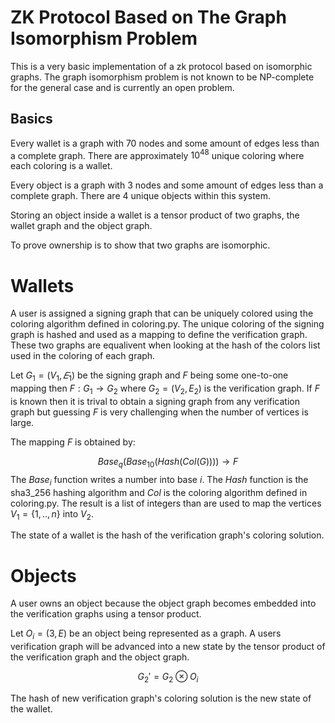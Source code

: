 # ZK Protocol Based on The Graph Isomorphism Problem

This is a very basic implementation of a zk protocol based on isomorphic graphs. The graph isomorphism problem is not known to be NP-complete for the general case and is currently an open problem.


## Basics

Every wallet is a graph with 70 nodes and some amount of edges less than a complete graph. There are approximately $10^{48}$ unique coloring where each coloring is a wallet.

Every object is a graph with 3 nodes and some amount of edges less than a complete graph. There are $4$ unique objects within this system.

Storing an object inside a wallet is a tensor product of two graphs, the wallet graph and the object graph.

To prove ownership is to show that two graphs are isomorphic.

# Wallets

A user is assigned a signing graph that can be uniquely colored using the coloring algorithm defined in coloring.py. The unique coloring of the signing graph is hashed and used as a mapping to define the verification graph. These two graphs are equalivent when looking at the hash of the colors list used in the coloring of each graph.

Let $G_{1}=(V_{1},𝐸_{1})$ be the signing graph and $F$ being some one-to-one mapping then $F: G_{1} \rightarrow G_{2}$ where $G_{2}=(V_{2},E_{2})$ is the verification graph. If $F$ is known then it is trival to obtain a signing graph from any verification graph but guessing $F$ is very challenging when the number of vertices is large.

The mapping $F$ is obtained by:

$$Base_{q}(Base_{10}(Hash(Col(G)))) \rightarrow F$$
The $Base_{i}$ function writes a number into base $i$. The $Hash$ function is the sha3_256 hashing algorithm and $Col$ is the coloring algorithm defined in coloring.py. The result is a list of integers than are used to map the vertices $V_{1}=\{1,..,n\}$ into $V_{2}$.

The state of a wallet is the hash of the verification graph's coloring solution.

# Objects

A user owns an object because the object graph becomes embedded into the verification graphs using a tensor product.

Let $O_{i} = (3, E)$ be an object being represented as a graph. A users verification graph will be advanced into a new state by the tensor product of the verification graph and the object graph.

$$G_{2}' = G_{2} \otimes O_{i}$$

The hash of new verification graph's coloring solution is the new state of the wallet.